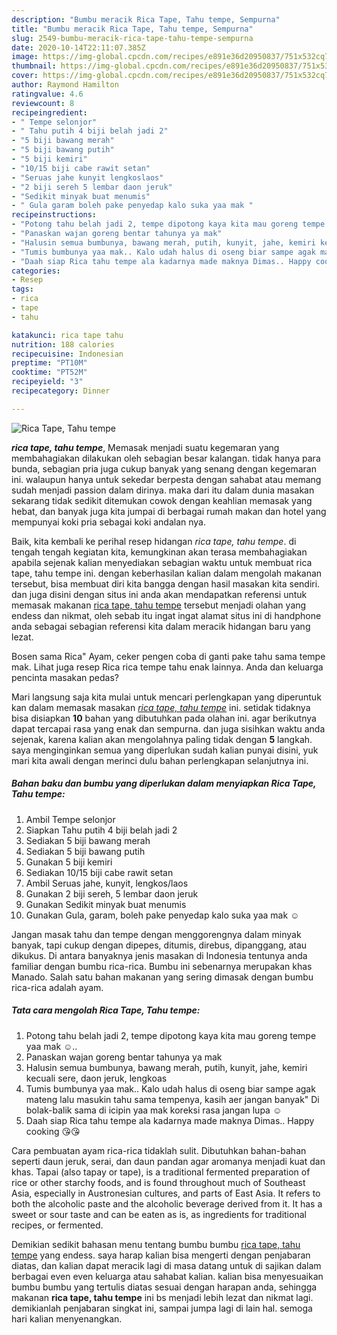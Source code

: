 ```yaml
---
description: "Bumbu meracik Rica Tape, Tahu tempe, Sempurna"
title: "Bumbu meracik Rica Tape, Tahu tempe, Sempurna"
slug: 2549-bumbu-meracik-rica-tape-tahu-tempe-sempurna
date: 2020-10-14T22:11:07.385Z
image: https://img-global.cpcdn.com/recipes/e891e36d20950837/751x532cq70/rica-tape-tahu-tempe-foto-resep-utama.jpg
thumbnail: https://img-global.cpcdn.com/recipes/e891e36d20950837/751x532cq70/rica-tape-tahu-tempe-foto-resep-utama.jpg
cover: https://img-global.cpcdn.com/recipes/e891e36d20950837/751x532cq70/rica-tape-tahu-tempe-foto-resep-utama.jpg
author: Raymond Hamilton
ratingvalue: 4.6
reviewcount: 8
recipeingredient:
- " Tempe selonjor"
- " Tahu putih 4 biji belah jadi 2"
- "5 biji bawang merah"
- "5 biji bawang putih"
- "5 biji kemiri"
- "10/15 biji cabe rawit setan"
- "Seruas jahe kunyit lengkoslaos"
- "2 biji sereh 5 lembar daon jeruk"
- "Sedikit minyak buat menumis"
- " Gula garam boleh pake penyedap kalo suka yaa mak "
recipeinstructions:
- "Potong tahu belah jadi 2, tempe dipotong kaya kita mau goreng tempe yaa mak ☺.."
- "Panaskan wajan goreng bentar tahunya ya mak"
- "Halusin semua bumbunya, bawang merah, putih, kunyit, jahe, kemiri kecuali sere, daon jeruk, lengkoas"
- "Tumis bumbunya yaa mak.. Kalo udah halus di oseng biar sampe agak mateng lalu masukin tahu sama tempenya, kasih aer jangan banyak&#34; Di bolak-balik sama di icipin yaa mak koreksi rasa jangan lupa ☺"
- "Daah siap Rica tahu tempe ala kadarnya made maknya Dimas.. Happy cooking 😘😘"
categories:
- Resep
tags:
- rica
- tape
- tahu

katakunci: rica tape tahu 
nutrition: 188 calories
recipecuisine: Indonesian
preptime: "PT10M"
cooktime: "PT52M"
recipeyield: "3"
recipecategory: Dinner

---
```



![Rica Tape, Tahu tempe](https://img-global.cpcdn.com/recipes/e891e36d20950837/751x532cq70/rica-tape-tahu-tempe-foto-resep-utama.jpg)

<b><i>rica tape, tahu tempe</i></b>, Memasak menjadi suatu kegemaran yang membahagiakan dilakukan oleh sebagian besar kalangan. tidak hanya para bunda, sebagian pria juga cukup banyak yang senang dengan kegemaran ini. walaupun hanya untuk sekedar berpesta dengan sahabat atau memang sudah menjadi passion dalam dirinya. maka dari itu dalam dunia masakan sekarang tidak sedikit ditemukan cowok dengan keahlian memasak yang hebat, dan banyak juga kita jumpai di berbagai rumah makan dan hotel yang mempunyai koki pria sebagai koki andalan nya.

Baik, kita kembali ke perihal resep hidangan <i>rica tape, tahu tempe</i>. di tengah tengah kegiatan kita, kemungkinan akan terasa membahagiakan apabila sejenak kalian menyediakan sebagian waktu untuk membuat rica tape, tahu tempe ini. dengan keberhasilan kalian dalam mengolah makanan tersebut, bisa membuat diri kita bangga dengan hasil masakan kita sendiri. dan juga disini dengan situs ini anda akan mendapatkan referensi untuk memasak makanan <u>rica tape, tahu tempe</u> tersebut menjadi olahan yang endess dan nikmat, oleh sebab itu ingat ingat alamat situs ini di handphone anda sebagai sebagian referensi kita dalam meracik hidangan baru yang lezat.

Bosen sama Rica&#34; Ayam, ceker pengen coba di ganti pake tahu sama tempe mak. Lihat juga resep Rica rica tempe tahu enak lainnya. Anda dan keluarga pencinta masakan pedas?


Mari langsung saja kita mulai untuk mencari perlengkapan yang diperuntuk kan dalam memasak masakan <u><i>rica tape, tahu tempe</i></u> ini. setidak tidaknya bisa disiapkan <b>10</b> bahan yang dibutuhkan pada olahan ini. agar berikutnya dapat tercapai rasa yang enak dan sempurna. dan juga sisihkan waktu anda sejenak, karena kalian akan mengolahnya paling tidak dengan <b>5</b> langkah. saya menginginkan semua yang diperlukan sudah kalian punyai disini, yuk mari kita awali dengan merinci dulu bahan perlengkapan selanjutnya ini.

<!--inarticleads1-->

##### Bahan baku dan bumbu yang diperlukan dalam menyiapkan Rica Tape, Tahu tempe:

1. Ambil  Tempe selonjor
1. Siapkan  Tahu putih 4 biji belah jadi 2
1. Sediakan 5 biji bawang merah
1. Sediakan 5 biji bawang putih
1. Gunakan 5 biji kemiri
1. Sediakan 10/15 biji cabe rawit setan
1. Ambil Seruas jahe, kunyit, lengkos/laos
1. Gunakan 2 biji sereh, 5 lembar daon jeruk
1. Gunakan Sedikit minyak buat menumis
1. Gunakan  Gula, garam, boleh pake penyedap kalo suka yaa mak ☺


Jangan masak tahu dan tempe dengan menggorengnya dalam minyak banyak, tapi cukup dengan dipepes, ditumis, direbus, dipanggang, atau dikukus. Di antara banyaknya jenis masakan di Indonesia tentunya anda familiar dengan bumbu rica-rica. Bumbu ini sebenarnya merupakan khas Manado. Salah satu bahan makanan yang sering dimasak dengan bumbu rica-rica adalah ayam. 

<!--inarticleads2-->

##### Tata cara mengolah Rica Tape, Tahu tempe:

1. Potong tahu belah jadi 2, tempe dipotong kaya kita mau goreng tempe yaa mak ☺..
1. Panaskan wajan goreng bentar tahunya ya mak
1. Halusin semua bumbunya, bawang merah, putih, kunyit, jahe, kemiri kecuali sere, daon jeruk, lengkoas
1. Tumis bumbunya yaa mak.. Kalo udah halus di oseng biar sampe agak mateng lalu masukin tahu sama tempenya, kasih aer jangan banyak&#34; Di bolak-balik sama di icipin yaa mak koreksi rasa jangan lupa ☺
1. Daah siap Rica tahu tempe ala kadarnya made maknya Dimas.. Happy cooking 😘😘


Cara pembuatan ayam rica-rica tidaklah sulit. Dibutuhkan bahan-bahan seperti daun jeruk, serai, dan daun pandan agar aromanya menjadi kuat dan khas. Tapai (also tapay or tape), is a traditional fermented preparation of rice or other starchy foods, and is found throughout much of Southeast Asia, especially in Austronesian cultures, and parts of East Asia. It refers to both the alcoholic paste and the alcoholic beverage derived from it. It has a sweet or sour taste and can be eaten as is, as ingredients for traditional recipes, or fermented. 

Demikian sedikit bahasan menu tentang bumbu bumbu <u>rica tape, tahu tempe</u> yang endess. saya harap kalian bisa mengerti dengan penjabaran diatas, dan kalian dapat meracik lagi di masa datang untuk di sajikan dalam berbagai even even keluarga atau sahabat kalian. kalian bisa menyesuaikan bumbu bumbu yang tertulis diatas sesuai dengan harapan anda, sehingga makanan <b>rica tape, tahu tempe</b> ini bs menjadi lebih lezat dan nikmat lagi. demikianlah penjabaran singkat ini, sampai jumpa lagi di lain hal. semoga hari kalian menyenangkan.
